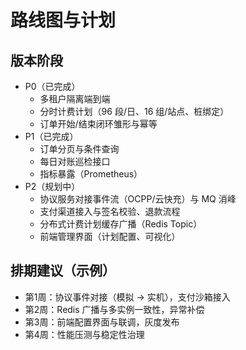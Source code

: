 # 路线图与计划

## 版本阶段
- P0（已完成）
  - 多租户隔离端到端
  - 分时计费计划（96 段/日、16 组/站点、桩绑定）
  - 订单开始/结束闭环雏形与幂等
- P1（已完成）
  - 订单分页与条件查询
  - 每日对账巡检接口
  - 指标暴露（Prometheus）
- P2（规划中）
  - 协议服务对接事件流（OCPP/云快充）与 MQ 消峰
  - 支付渠道接入与签名校验、退款流程
  - 分布式计费计划缓存广播（Redis Topic）
  - 前端管理界面（计划配置、可视化）

## 排期建议（示例）
- 第1周：协议事件对接（模拟 → 实机），支付沙箱接入
- 第2周：Redis 广播与多实例一致性，异常补偿
- 第3周：前端配置界面与联调，灰度发布
- 第4周：性能压测与稳定性治理
